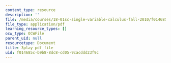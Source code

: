 ```yaml
---
content_type: resource
description: ''
file: /media/courses/18-01sc-single-variable-calculus-fall-2010/f014685cb9b88dc8cd059cacddd23f9c_KhwQKE_tld0.pdf
file_type: application/pdf
learning_resource_types: []
ocw_type: OCWFile
parent_uid: null
resourcetype: Document
title: 3play pdf file
uid: f014685c-b9b8-8dc8-cd05-9cacddd23f9c
---
```

